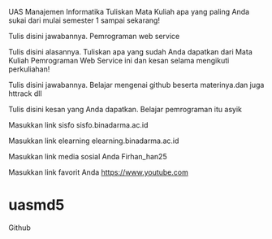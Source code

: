  UAS Manajemen Informatika
Tuliskan Mata Kuliah apa yang paling Anda sukai dari mulai semester 1 sampai sekarang!

Tulis disini jawabannya.
Pemrograman web service

Tulis disini alasannya.
Tuliskan apa yang sudah Anda dapatkan dari Mata Kuliah Pemrograman Web Service ini dan kesan selama mengikuti perkuliahan!

Tulis disini jawabannya.
Belajar mengenai github beserta materinya.dan juga httrack dll

Tulis disini kesan yang Anda dapatkan.
Belajar pemrograman itu asyik

Masukkan
link
sisfo
sisfo.binadarma.ac.id

Masukkan
link
elearning
elearning.binadarma.ac.id

Masukkan
link
media sosial Anda
Firhan_han25

Masukkan
link
favorit Anda
https://www.youtube.com
# uasmd5
Github
